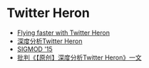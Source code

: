 # Twitter Heron
- [Flying faster with Twitter Heron](https://blog.twitter.com/2015/flying-faster-with-twitter-heron)
- [深度分析Twitter Heron](http://www.longda.us/?p=529)
- [SIGMOD '15](http://www.sigmod2015.org/toc_sigmod.shtml)
- [批判《【原创】深度分析Twitter Heron》一文](http://mp.weixin.qq.com/s?__biz=MjM5NzAyNTE0Ng==&mid=205932147&idx=1&sn=daa695cbf7ab29a3b899828b1b24f84e#rd)
